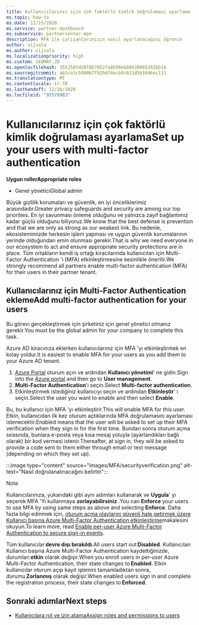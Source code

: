 ```yaml
---
title: Kullanıcılarınız için çok faktörlü kimlik doğrulaması ayarlama
ms.topic: how-to
ms.date: 12/15/2020
ms.service: partner-dashboard
ms.subservice: partnercenter-mpn
description: MFA ile çalışanlarınızın nasıl ayarlanacağını öğrenin
author: vijvala
ms.author: vijvala
ms.localizationpriority: high
ms.custom: SEOMAY.20
ms.openlocfilehash: 355258fd20f867052fa8598e688630005262bb16
ms.sourcegitcommit: ab2ca3c5990b7f920df4ecb9c611d5b1046ec111
ms.translationtype: MT
ms.contentlocale: tr-TR
ms.lasthandoff: 12/16/2020
ms.locfileid: "97579983"
---
```

# <a name="set-up-your-users-with-multi-factor-authentication"></a><span data-ttu-id="43e5b-103">Kullanıcılarınız için çok faktörlü kimlik doğrulaması ayarlama</span><span class="sxs-lookup"><span data-stu-id="43e5b-103">Set up your users with multi-factor authentication</span></span>

<span data-ttu-id="43e5b-104">**Uygun roller**</span><span class="sxs-lookup"><span data-stu-id="43e5b-104">**Appropriate roles**</span></span>

- <span data-ttu-id="43e5b-105">Genel yönetici</span><span class="sxs-lookup"><span data-stu-id="43e5b-105">Global admin</span></span>

<span data-ttu-id="43e5b-106">Büyük gizlilik korumaları ve güvenlik, en iyi önceliklerimiz arasındadır.</span><span class="sxs-lookup"><span data-stu-id="43e5b-106">Greater privacy safeguards and security are among our top priorities.</span></span> <span data-ttu-id="43e5b-107">En iyi savunması önleme olduğunu ve yalnızca zayıf bağlantımız kadar güçlü olduğunu biliyoruz.</span><span class="sxs-lookup"><span data-stu-id="43e5b-107">We know that the best defense is prevention and that we are only as strong as our weakest link.</span></span> <span data-ttu-id="43e5b-108">Bu nedenle, ekosistemimizde herkesin işlem yapması ve uygun güvenlik korumalarının yerinde olduğundan emin olunması gerekir.</span><span class="sxs-lookup"><span data-stu-id="43e5b-108">That is why we need everyone in our ecosystem to act and ensure appropriate security protections are in place.</span></span> <span data-ttu-id="43e5b-109">Tüm ortakların kendi iş ortağı kiracılarında kullanıcıları için Multi-Factor Authentication 'ı (MFA) etkinleştirmesine kesinlikle önerilir.</span><span class="sxs-lookup"><span data-stu-id="43e5b-109">We strongly recommend all partners enable multi-factor authentication (MFA) for their users in their partner tenant.</span></span> 

## <a name="add-multi-factor-authentication-for-your-users"></a><span data-ttu-id="43e5b-110">Kullanıcılarınız için Multi-Factor Authentication ekleme</span><span class="sxs-lookup"><span data-stu-id="43e5b-110">Add multi-factor authentication for your users</span></span>

<span data-ttu-id="43e5b-111">Bu görevi gerçekleştirmek için şirketiniz için genel yönetici olmanız gerekir.</span><span class="sxs-lookup"><span data-stu-id="43e5b-111">You must be the global admin for your company to complete this task.</span></span>

<span data-ttu-id="43e5b-112">Azure AD kiracınıza eklerken kullanıcılarınız için MFA 'yı etkinleştirmek en kolay yoldur.</span><span class="sxs-lookup"><span data-stu-id="43e5b-112">It is easiest to enable MFA for your users as you add them to your Azure AD tenant.</span></span>

1. <span data-ttu-id="43e5b-113">[Azure Portal](https://portal.azure.com) oturum açın ve ardından **Kullanıcı yönetimi**' ne gidin.</span><span class="sxs-lookup"><span data-stu-id="43e5b-113">Sign into the [Azure portal](https://portal.azure.com) and then go to **User management**.</span></span>
1. <span data-ttu-id="43e5b-114">**Multi-Factor Authentication**'ı seçin.</span><span class="sxs-lookup"><span data-stu-id="43e5b-114">Select **Multi-factor authentication**.</span></span>
1. <span data-ttu-id="43e5b-115">Etkinleştirmek istediğiniz kullanıcıyı seçin ve ardından **Etkinleştir**' i seçin.</span><span class="sxs-lookup"><span data-stu-id="43e5b-115">Select the user you want to enable and then select **Enable**.</span></span>

<span data-ttu-id="43e5b-116">Bu, bu kullanıcı için MFA 'yı etkinleştirir.</span><span class="sxs-lookup"><span data-stu-id="43e5b-116">This will enable MFA for this user.</span></span> <span data-ttu-id="43e5b-117">Etkin, kullanıcıdan ilk kez oturum açtıklarında MFA doğrulamasını ayarlaması istenecektir.</span><span class="sxs-lookup"><span data-stu-id="43e5b-117">Enabled means that the user will be asked to set up their MFA verification when they sign in for the first time.</span></span> <span data-ttu-id="43e5b-118">Bundan sonra oturum açma sırasında, bunlara e-posta veya kısa mesaj yoluyla (ayarlandıkları bağlı olarak) bir kod vermesi istenir.</span><span class="sxs-lookup"><span data-stu-id="43e5b-118">Thereafter, at sign in, they will be asked to provide a code sent to them either through email or text message (depending on which they set up).</span></span>  

:::image type="content" source="images/MFA/securityverification.png" alt-text="Nasıl doğrulanalınacağını belirtin":::

>[!NOTE]
><span data-ttu-id="43e5b-120">Kullanıcılarınıza, yukarıdaki gibi aynı adımları kullanarak ve **Uygula**' yı seçerek MFA 'Yı kullanmaya **zorlayabilirsiniz** .</span><span class="sxs-lookup"><span data-stu-id="43e5b-120">You can **Enforce** your users to use MFA by using same steps as above and selecting **Enforce**.</span></span> <span data-ttu-id="43e5b-121">Daha fazla bilgi edinmek için, [oturum açma olaylarını güvenli hale getirmek üzere Kullanıcı başına Azure Multi-Factor Authentication etkinleştirme](https://docs.microsoft.com/azure/active-directory/authentication/howto-mfa-userstates)makalesini okuyun.</span><span class="sxs-lookup"><span data-stu-id="43e5b-121">To learn more, read [Enable per-user Azure Multi-Factor Authentication to secure sign-in events](https://docs.microsoft.com/azure/active-directory/authentication/howto-mfa-userstates).</span></span> 

<span data-ttu-id="43e5b-122">Tüm kullanıcılar **devre dışı bırakıldı**.</span><span class="sxs-lookup"><span data-stu-id="43e5b-122">All users start out **Disabled**.</span></span> <span data-ttu-id="43e5b-123">Kullanıcıları Kullanıcı başına Azure Multi-Factor Authentication kaydettiğinizde, durumları **etkin** olarak değişir.</span><span class="sxs-lookup"><span data-stu-id="43e5b-123">When you enroll users in per-user Azure Multi-Factor Authentication, their state changes to **Enabled**.</span></span> <span data-ttu-id="43e5b-124">Etkin kullanıcılar oturum açıp kayıt işlemini tamamladıktan sonra, durumu **Zorlanmış** olarak değişir.</span><span class="sxs-lookup"><span data-stu-id="43e5b-124">When enabled users sign in and complete the registration process, their state changes to **Enforced**.</span></span> 

## <a name="next-steps"></a><span data-ttu-id="43e5b-125">Sonraki adımlar</span><span class="sxs-lookup"><span data-stu-id="43e5b-125">Next steps</span></span>

- [<span data-ttu-id="43e5b-126">Kullanıcılara rol ve izin atama</span><span class="sxs-lookup"><span data-stu-id="43e5b-126">Assign roles and permissions to users</span></span>](permissions-overview.md)

